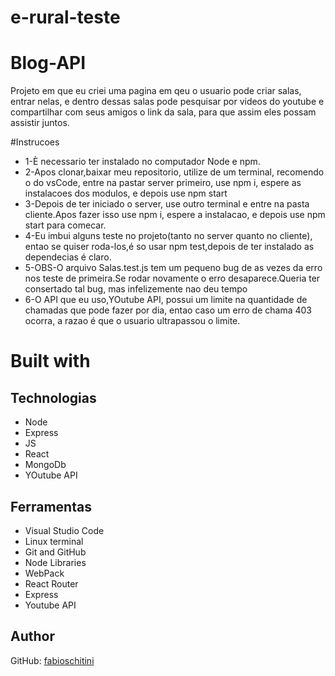 # e-rural-teste

# Blog-API

Projeto em que eu criei uma pagina em qeu o usuario pode criar salas, entrar nelas, e dentro dessas salas pode pesquisar por videos do youtube e compartilhar 
com seus amigos o link da sala, para que assim eles possam assistir juntos.

#Instrucoes
* 1-È necessario ter instalado no computador Node e npm.
* 2-Apos clonar,baixar meu repositorio, utilize de um terminal, recomendo o do vsCode, entre na pastar server primeiro, use npm i, espere as instalacoes dos modulos,
e depois use npm start
* 3-Depois de ter iniciado o server, use outro terminal e entre na pasta cliente.Apos fazer isso use npm i, espere a instalacao, e depois use npm start para comecar.
* 4-Eu imbui alguns teste no projeto(tanto no server quanto no cliente), entao se quiser roda-los,é so usar npm test,depois de ter instalado as dependecias é claro.
* 5-OBS-O arquivo Salas.test.js tem um pequeno bug de as vezes da erro nos teste de primeira.Se rodar novamente o erro desaparece.Queria ter consertado tal bug, mas 
infelizemente nao deu tempo
* 6-O API que eu uso,YOutube API, possui um limite na quantidade de chamadas que pode fazer por dia, entao caso um erro de chama 403 ocorra, a razao é que o usuario ultrapassou o limite.


# Built with

## Technologias

* Node
* Express
* JS
* React
* MongoDb
* YOutube API

## Ferramentas

* Visual Studio Code
* Linux terminal
* Git and GitHub
* Node Libraries
* WebPack
* React Router
* Express
* Youtube API


## Author

GitHub: [fabioschitini](https://github.com/fabioschitini)
